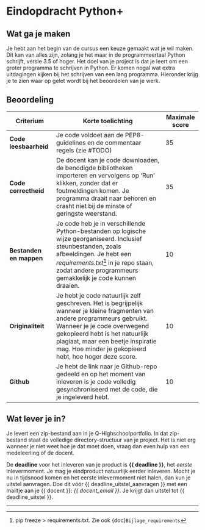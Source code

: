 # Eindopdracht Python+

## Wat ga je maken

Je hebt aan het begin van de cursus een keuze gemaakt wat je wil maken. Dit kan van alles zijn, zolang je het maar in de programmeertaal Python schrijft, versie 3.5 of hoger. Het doel van je project is dat je leert om een groter programma te schrijven in Python. Er komen nogal wat extra uitdagingen kijken bij het schrijven van een lang programma. Hieronder krijg je te zien waar op gelet wordt bij het beoordelen van je werk.

## Beoordeling

| **Criterium**           | **Korte toelichting**                                        | **Maximale   score** |
| ----------------------- | ------------------------------------------------------------ | -------------------- |
| **Code leesbaarheid**   | Je code voldoet aan de PEP8-guidelines en de commentaar regels (zie #TODO) | 35                   |
| **Code correctheid**    | De docent kan je code downloaden, de benodigde  bibliotheken importeren en vervolgens op ‘Run’ klikken, zonder dat er  foutmeldingen komen. Je programma draait naar behoren en crasht niet bij de  minste of geringste weerstand. | 35                   |
| **Bestanden en mappen** | Je code heb je in verschillende Python-bestanden op  logische wijze georganiseerd. Inclusief steunbestanden, zoals afbeeldingen.   Je hebt een *requirements.txt*[^1]  in je repo staan, zodat andere programmeurs gemakkelijk je code kunnen  draaien. | 10                   |
| **Originaliteit**       | Je hebt je code natuurlijk zelf geschreven. Het is  begrijpelijk wanneer je kleine fragmenten van andere programmeurs gebruikt. Wanneer  je je code overwegend gekopieerd hebt is het natuurlijk plagiaat, maar een  beetje inspiratie mag. Hoe minder je gekopieerd hebt, hoe hoger deze score. | 10                   |
| **Github**              | Je hebt de link naar je Github-repo gedeeld en op  het moment van inleveren is je code volledig gesynchroniseerd met de code,  die je ingeleverd hebt. | 10                   |

## Wat lever je in?

Je levert een zip-bestand aan in je Q-Highschoolportfolio. In dat zip-bestand staat de volledige directory-structuur van je project. Het is niet erg wanneer je niet weet hoe je dat moet doen, vraag dan even hulp van een medeleerling of de docent.

De **deadline** voor het inleveren van je product is **{{ deadline }}**, het _eerste_ inlevermoment. Je mag je eindproduct natuurlijk eerder inleveren. Mocht je nu in tijdsnood komen en het eerste inlevermoment niet halen, dan kun je uitstel aanvragen. Doe dit vóór {{ deadline_uitstel_aanvragen }} met een mailtje aan je {{ docent }}: _{{ docent_email }}_. Je krijgt dan uitstel tot {{ deadline_uitstel }}.

------

[^1]: pip freeze > requirements.txt. Zie ook {doc}`Bijlage_requirements`

